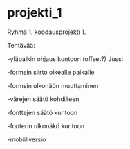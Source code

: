 # projekti_1

Ryhmä 1. koodausprojekti 1.

Tehtävää:

-yläpalkin ohjaus kuntoon (offset?) Jussi

-formsin siirto oikealle paikalle

-formsin ulkonäön muuttaminen

-värejen säätö kohdilleen

-fonttejen säätö kuntoon

-footerin ulkonäkö kuntoon

-mobiiliversio
